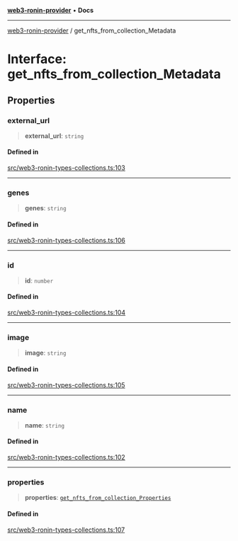 [**web3-ronin-provider**](../README.md) • **Docs**

***

[web3-ronin-provider](../globals.md) / get\_nfts\_from\_collection\_Metadata

# Interface: get\_nfts\_from\_collection\_Metadata

## Properties

### external\_url

> **external\_url**: `string`

#### Defined in

[src/web3-ronin-types-collections.ts:103](https://github.com/chuacw/web3-ronin-provider/blob/746ea3f5b1cadd8ceeca40298f62b32897e1ae69/src/web3-ronin-types-collections.ts#L103)

***

### genes

> **genes**: `string`

#### Defined in

[src/web3-ronin-types-collections.ts:106](https://github.com/chuacw/web3-ronin-provider/blob/746ea3f5b1cadd8ceeca40298f62b32897e1ae69/src/web3-ronin-types-collections.ts#L106)

***

### id

> **id**: `number`

#### Defined in

[src/web3-ronin-types-collections.ts:104](https://github.com/chuacw/web3-ronin-provider/blob/746ea3f5b1cadd8ceeca40298f62b32897e1ae69/src/web3-ronin-types-collections.ts#L104)

***

### image

> **image**: `string`

#### Defined in

[src/web3-ronin-types-collections.ts:105](https://github.com/chuacw/web3-ronin-provider/blob/746ea3f5b1cadd8ceeca40298f62b32897e1ae69/src/web3-ronin-types-collections.ts#L105)

***

### name

> **name**: `string`

#### Defined in

[src/web3-ronin-types-collections.ts:102](https://github.com/chuacw/web3-ronin-provider/blob/746ea3f5b1cadd8ceeca40298f62b32897e1ae69/src/web3-ronin-types-collections.ts#L102)

***

### properties

> **properties**: [`get_nfts_from_collection_Properties`](get_nfts_from_collection_Properties.md)

#### Defined in

[src/web3-ronin-types-collections.ts:107](https://github.com/chuacw/web3-ronin-provider/blob/746ea3f5b1cadd8ceeca40298f62b32897e1ae69/src/web3-ronin-types-collections.ts#L107)
